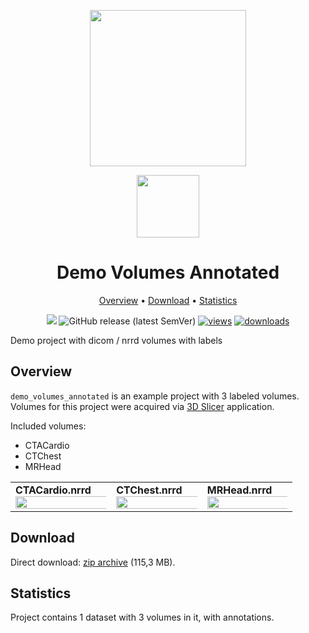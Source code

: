 <div align="center" markdown> 

<img src="https://i.imgur.com/UdBujFN.png" width="250" /> <br>

<img src="https://i.imgur.com/0T98arG.png" width="100"/> 

# Demo Volumes Annotated  

<p align="center">

  <a href="#overview">Overview</a> •
  <a href="#download">Download</a> •
  <a href="#statistics">Statistics</a>
</p>

[![](https://img.shields.io/badge/slack-chat-green.svg?logo=slack)](https://supervisely.com/slack)
![GitHub release (latest SemVer)](https://img.shields.io/github/v/release/supervisely-ecosystem/demo-volumes-annotated)
[![views](https://app.supervisely.com/img/badges/views/supervisely-ecosystem/demo-volumes-annotated.png)](https://supervisely.com) 
[![downloads](https://app.supervisely.com/img/badges/downloads/supervisely-ecosystem/demo-volumes-annotated.png)](https://supervisely.com)

</div>

Demo project with dicom / nrrd volumes with labels
## Overview 

`demo_volumes_annotated` is an example project with 3 labeled volumes. 
Volumes for this project were acquired via [3D Slicer](https://www.slicer.org/) application.


Included volumes:
* CTACardio
* CTChest
* MRHead

<div>
  <table>
    <tr style="width: 100%">
      <td>
        <b>CTACardio.nrrd</b>
        <img src="https://i.imgur.com/ecapekB.png" style="width:150%;"/>
      </td>
      <td>
        <b>CTChest.nrrd</b>
        <img src="https://i.imgur.com/9VQNiLP.png" style="width:150%;"/>
      </td>
      <td>
        <b>MRHead.nrrd</b>
        <img src="https://i.imgur.com/pJiT4og.png" style="width:150%;"/>
      </td>
    </tr>
  </table>
</div>

## Download

Direct download: [zip archive](https://github.com/supervisely-ecosystem/demo-volumes-annotated/releases/download/v1.0.0/project.zip) (115,3 MB).

## Statistics

Project contains 1 dataset with 3 volumes in it, with annotations.
